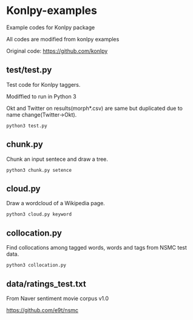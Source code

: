 Konlpy-examples
==============
Example codes for Konlpy package

All codes are modified from konlpy examples

Original code: https://github.com/konlpy

test/test.py
-------
Test code for Konlpy taggers.

Modiffied to run in Python 3


Okt and Twitter on results(morph*.csv) are same but duplicated due to name change(Twitter->Okt).
```
python3 test.py
```

chunk.py
------
Chunk an input sentece and draw a tree.
```
python3 chunk.py setence
```

cloud.py
---
Draw a wordcloud of a Wikipedia page.
```
python3 cloud.py keyword
```

collocation.py
---
Find collocations among tagged words, words and tags from NSMC test data.
```
python3 collocation.py
```

data/ratings_test.txt
-----
From Naver sentiment movie corpus v1.0

https://github.com/e9t/nsmc
